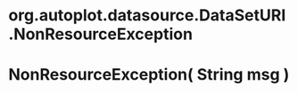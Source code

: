 # org.autoplot.datasource.DataSetURI.NonResourceException



# NonResourceException( String msg )


